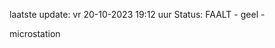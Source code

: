 laatste update: 
vr 20-10-2023 19:12   uur 
Status: FAALT - geel - 
<div class="service Y">microstation</div>